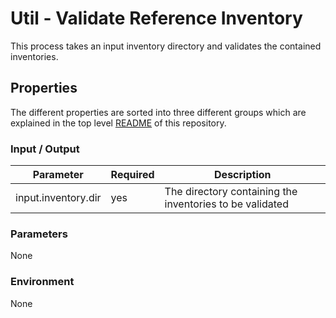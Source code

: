 # Util - Validate Reference Inventory

This process takes an input inventory directory and validates the contained inventories.

## Properties

The different properties are sorted into three different groups which are explained in the top level [README](../../README.md)
of this repository.

### Input / Output
| Parameter           | Required | Description                                              |
|---------------------|----------|----------------------------------------------------------|
| input.inventory.dir | yes      | The directory containing the inventories to be validated |

### Parameters
None

### Environment
None
